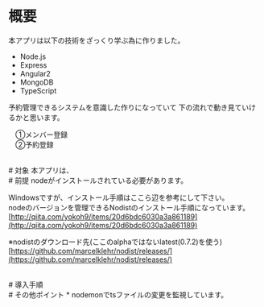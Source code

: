 # 概要

本アプリは以下の技術をざっくり学ぶ為に作りました。

* Node.js
* Express
* Angular2
* MongoDB
* TypeScript


予約管理できるシステムを意識した作りになっていて
下の流れで動き見ていけるかと思います。

　①メンバー登録  
　②予約登録

<br>
# 対象
本アプリは、

<br>
# 前提
nodeがインストールされている必要があります。

Windowsですが、インストール手順はここら辺を参考にして下さい。  
nodeのバージョンを管理できるNodistのインストール手順になっています。  
[http://qiita.com/yokoh9/items/20d6bdc6030a3a861189](http://qiita.com/yokoh9/items/20d6bdc6030a3a861189)

※nodistのダウンロード先(ここのalphaではないlatest(0.7.2)を使う)  
[https://github.com/marcelklehr/nodist/releases/](https://github.com/marcelklehr/nodist/releases/)

<br>
# 導入手順

<br>
# その他ポイント
* nodemonでtsファイルの変更を監視しています。